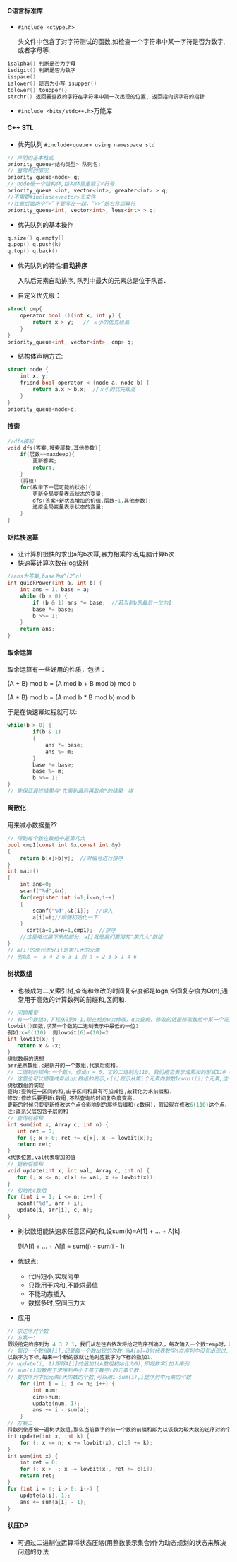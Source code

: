 #### C语言标准库

- `#include <ctype.h>`

  头文件中包含了对字符测试的函数,如检查一个字符串中某一字符是否为数字,或者字母等.

```c
isalpha() 判断是否为字母
isdigit() 判断是否为数字
isspace()
islower() 是否为小写 isupper()
tolower() toupper()
strchr() 返回要查找的字符在字符串中第一次出现的位置, 返回指向该字符的指针
```

- `#include <bits/stdc++.h>`万能库

#### C++ STL

- 优先队列 `#include<queue> using namespace std`

```c
// 声明的基本格式
priority_queue<结构类型> 队列名;
// 最常用的情况
priority_queue<node> q;
// node是一个结构体,结构体里重载了<符号
priority_queue <int, vector<int>, greater<int> > q;
//不需要#include<vector>头文件
//注意后面两个“>”不要写在一起，“>>”是右移运算符
priority_queue<int, vector<int>, less<int> > q;
```

- 优先队列的基本操作

```c
q.size() q.empty()
q.pop() q.push(k)
q.top() q.back()
```

- 优先队列的特性:**自动排序**

  入队后元素自动排序, 队列中最大的元素总是位于队首．

- 自定义优先级：

```c
struct cmp{
    operator bool ()(int x, int y) {
    	return x > y;   // ｘ小的优先级高  
    }
}
priority_queue<int, vector<int>, cmp> q;
```

- 结构体声明方式:

```c
struct node {
    int x, y;
    friend bool operator < (node a, node b) {
        return a.x > b.x;  //ｘ小的优先级高
    }
}
priority_queue<node>q;
```

#### 搜索

```c
//dfs模板
void dfs(答案,搜索层数,其他参数){
    if(层数==maxdeep){
        更新答案;
        return; 
    }
    (剪枝) 
    for(枚举下一层可能的状态){
        更新全局变量表示状态的变量;
        dfs(答案+新状态增加的价值,层数+1,其他参数);
        还原全局变量表示状态的变量;
    }
}
```

#### 矩阵快速幂

- 让计算机很快的求出a的b次幂,暴力相乘的话,电脑计算b次
- 快速幂计算次数在log级别 

```c
//ans为答案,base为a^(2^n)
int quickPower(int a, int b) {
    int ans = 1, base = a;
    while (b > 0) {
        if (b & 1) ans *= base;  //若当前b的最后一位为1
        base *= base;           
        b >>= 1;
    }
    return ans;
}
```

#### 取余运算

取余运算有一些好用的性质，包括：

(A + B) mod b = (A mod b + B mod b) mod b

(A * B) mod b = (A mod b * B mod b) mod b

于是在快速幂过程就可以: 

```c
while(b > 0) {
        if(b & 1)
        {
            ans *= base;
            ans %= m;
        }
        base *= base;
        base %= m;
        b >>= 1;
}
// 能保证最终结果与"先乘到最后再取余"的结果一样
```

#### 离散化

用来减小数据量??

```c
// 得到每个数在数组中是第几大
bool cmp1(const int &x,const int &y)
{
    return b[x]>b[y];  //对编号进行排序
}
int main()
{
    int ans=0;
    scanf("%d",&n);
    for(register int i=1;i<=n;i++)
    {
        scanf("%d",&b[i]);  //读入
        a[i]=i;//顺便初始化一下
    }
      sort(a+1,a+n+1,cmp1);  //排序
    //这里略过接下来的部分，a[]就是我们要用的"第几大"数组
}
// a[i]的值代表b[i]是第几大的元素
// 例如b =  5 4 2 6 3 1 则 a = 2 3 5 1 4 6
```

#### 树状数组

- 也被成为二叉索引树,查询和修改的时间复杂度都是logn,空间复杂度为O(n),通常用于高效的计算数列的前缀和,区间和.

 ```c
// 问题模型
// 有一个数组a,下标从0到n-1,现在给你w次修改，q次查询，修改的话是修改数组中某一个元素的值；查询的话是查询数组中任意一个区间的和，w + q < 500000.
lowbit()函数,求某一个数的二进制表示中最低的一位1
例如:x=6(110)  则lowbit(6)=(10)=2
int lowbit(x) {
    return x & -x; 
}
树状数组的思想
arr是原数组,c是新开的一个数组,代表后缀和.
// 二进制的视角:一个数n，假设n = 6，它的二进制为110，我们把它表示成累加的形式110 = 100 + 10，那么我们要求前6(110)项的和是不是可以这样求：4(100)个加2(10)个,即110=100+10, 而10是lowbit(110)的结果,100是lowbit(110-10)的结果,求和的时候我们总是把1~n的和拆分成这样的几段区间的和来计算,区间的起点和长度就是根据n的二进制来的.二进制怎么拆,你就怎么拆.拆分二进制用lowbit().
// 这里也可以顺理成章给出c数组的表示,c[i]表示从第i个元素向前数lowbit(i)个元素,这一段的和.
树状数组的实现
查询:查询任一区间的和,由于区间和具有可加减性,故转化为求前缀和.
修改:修改后要更新c数组,不然查询的时间复杂度变高.
更新的时候只要更新修改这个点会影响到的那些后缀和(c数组)，假设现在修改6(110)这个点，依据树状数组的性质三，它影响的直系父层就是c[6(110) + lowbit(6(110))] = c[8(1000)]，但是它肯定不是只影响直系父层，上面所有包含这一层和的层都要更新，但是我们把这个更新传递给直系父层c[8],8这个点的直系父层是c[16]，依次类推地更新就行.
注:直系父层包含子层的和
// 查询前缀和
int sum(int x, Array c, int n) {
	int ret = 0;
	for (; x > 0; ret += c[x], x -= lowbit(x));
	return ret;
}
x代表位置,val代表增加的值
// 更新后缀和
void update(int x, int val, Array c, int n) {
	for (; x <= n; c[x] += val, x += lowbit(x));
}
// 初始化c数组
for (int i = 1; i <= n; i++) {
    scanf("%d", arr + i);
    update(i, arr[i], c, n);
}
 ```

- 树状数组能快速求任意区间的和,设sum(k)=A[1] + ... + A[k].

  则A[i] + ... + A[j] = sum(j) - sum(i - 1)

- 优缺点:
  - 代码短小,实现简单
  - 只能用于求和,不能求最值
  - 不能动态插入
  - 数据多时,空间压力大
- 应用

```c
// 求逆序对个数
// 方案一:
假设给定的序列为 4 3 2 1，我们从左往右依次将给定的序列输入，每次输入一个数temp时，就将当前序列中大于temp的元素的个数计算出来，并累加到ans中，最后ans就是这个序列的逆序数个数
// 假设一个数组A[i],记录每一个数出现的次数,当A[n]=0时代表数字n在序列中没有出现过,非0则出现过.
以数字为下标,每来一个新的数就让他对应数字为下标的数加1.
// update(i, 1)即将A[i]的值加1(A数组初始化为0),即将数字i加入序列.
// sum(i)函数用于求序列中小于等于数字i的元素个数.
// 要求序列中比元素a大的数的个数,可以用i-sum(i),i是序列中元素的个数
    for (int i = 1; i <= n; i++) {
        int num;
        cin>>num;
        update(num, 1);
        ans += i - sum(a);
    }
// 方案二
将数列倒序做一遍树状数组,那么当前数字的前一个数的前缀和即为以该数为较大数的逆序对的个数
int update(int x, int k) {
	for (; x <= n; x += lowbit(x), c[i] += k);
}
int sum(int x) {
	int ret = 0;
	for (; x > -; x -= lowbit(x), ret += c[i]);
	return ret;
}
for (int i = n; i > 0; i--) {
	update(a[i], 1);
	ans += sum(a[i] - 1);
}
```



#### 状压DP

- 可通过二进制位运算将状态压缩(用整数表示集合)作为动态规划的状态来解决问题的办法